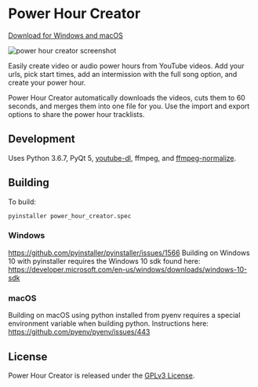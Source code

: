 # Power Hour Creator

[Download for Windows and macOS](https://github.com/jac241/power_hour_creator/releases)

![power hour creator screenshot](https://user-images.githubusercontent.com/3792672/36080093-cfd000ae-0f58-11e8-9532-4eed0644cd3d.PNG)

Easily create video or audio power hours from YouTube videos. Add your urls, pick start times, add an intermission with the full song option, and create your power hour.

Power Hour Creator automatically downloads the videos, cuts them to 60 seconds, and merges them into one file for you. Use the import and export options to share the power hour tracklists.

## Development
Uses Python 3.6.7, PyQt 5, [youtube-dl](https://github.com/rg3/youtube-dl), ffmpeg, and [ffmpeg-normalize](https://github.com/slhck/ffmpeg-normalize).

## Building
To build:
```
pyinstaller power_hour_creator.spec
```

### Windows
https://github.com/pyinstaller/pyinstaller/issues/1566
Building on Windows 10 with pyinstaller requires the Windows 10 sdk found here: https://developer.microsoft.com/en-us/windows/downloads/windows-10-sdk

### macOS
Building on macOS using python installed from pyenv requires a special environment variable when building python. Instructions here: https://github.com/pyenv/pyenv/issues/443



## License

Power Hour Creator is released under the [GPLv3 License](https://opensource.org/licenses/GPL-3.0).
